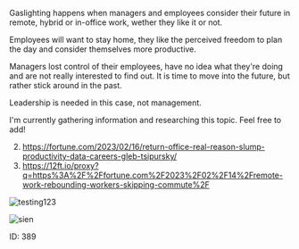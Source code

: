 Gaslighting happens when managers and employees consider their future in remote, hybrid or in-office work, wether they like it or not.

Employees will want to stay home, they like the perceived freedom to plan the day and consider themselves more productive.

Managers lost control of their employees, have no idea what they're doing and are not really interested to find out. It is time to move into the future, but rather stick around in the past.

Leadership is needed in this case, not management.

I'm currently gathering information and researching this topic. Feel free to add!

2. https://fortune.com/2023/02/16/return-office-real-reason-slump-productivity-data-careers-gleb-tsipursky/
3. https://12ft.io/proxy?q=https%3A%2F%2Ffortune.com%2F2023%2F02%2F14%2Fremote-work-rebounding-workers-skipping-commute%2F

![testing123](https://casey.berlin/wp-content/uploads/2023/02/testing123.jpeg)

![sien](https://casey.berlin/wp-content/uploads/2023/02/sien.jpeg) 

ID: 389